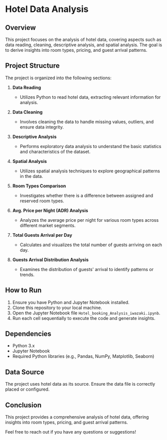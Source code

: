 # Hotel Data Analysis

## Overview
This project focuses on the analysis of hotel data, covering aspects such as data reading, cleaning, descriptive analysis, and spatial analysis. The goal is to derive insights into room types, pricing, and guest arrival patterns.

## Project Structure
The project is organized into the following sections:

1. **Data Reading**
   - Utilizes Python to read hotel data, extracting relevant information for analysis.

2. **Data Cleaning**
   - Involves cleaning the data to handle missing values, outliers, and ensure data integrity.

3. **Descriptive Analysis**
   - Performs exploratory data analysis to understand the basic statistics and characteristics of the dataset.

4. **Spatial Analysis**
   - Utilizes spatial analysis techniques to explore geographical patterns in the data.

5. **Room Types Comparison**
   - Investigates whether there is a difference between assigned and reserved room types.

6. **Avg. Price per Night (ADR) Analysis**
   - Analyzes the average price per night for various room types across different market segments.

7. **Total Guests Arrival per Day**
   - Calculates and visualizes the total number of guests arriving on each day.

8. **Guests Arrival Distribution Analysis**
   - Examines the distribution of guests' arrival to identify patterns or trends.

## How to Run
1. Ensure you have Python and Jupyter Notebook installed.
2. Clone this repository to your local machine.
3. Open the Jupyter Notebook file `Hotel_booking_Analysis_iwazaki.ipynb`.
4. Run each cell sequentially to execute the code and generate insights.

## Dependencies
- Python 3.x
- Jupyter Notebook
- Required Python libraries (e.g., Pandas, NumPy, Matplotlib, Seaborn)

## Data Source
The project uses hotel data as its source. Ensure the data file is correctly placed or configured.

## Conclusion
This project provides a comprehensive analysis of hotel data, offering insights into room types, pricing, and guest arrival patterns.

Feel free to reach out if you have any questions or suggestions!
